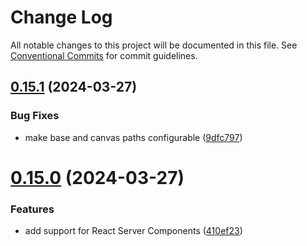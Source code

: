 # Change Log

All notable changes to this project will be documented in this file.
See [Conventional Commits](https://conventionalcommits.org) for commit guidelines.

## [0.15.1](https://github.com/itsjavi/storylite/compare/v0.15.0...v0.15.1) (2024-03-27)


### Bug Fixes

* make base and canvas paths configurable ([9dfc797](https://github.com/itsjavi/storylite/commit/9dfc7975fb8ff4bdfc5f62c4a5f5d13b731932eb))





# [0.15.0](https://github.com/itsjavi/storylite/compare/v0.14.2...v0.15.0) (2024-03-27)


### Features

* add support for React Server Components ([410ef23](https://github.com/itsjavi/storylite/commit/410ef234adfb33f161dd35ecb0228312d3ee15f1))
